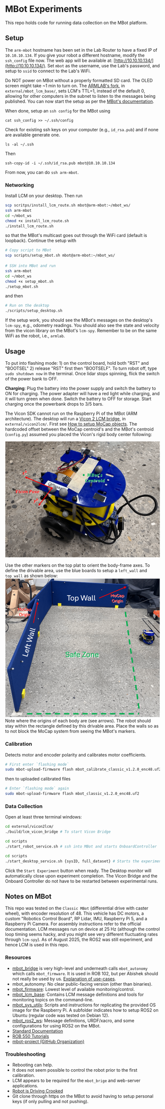 # MBot Experiments

This repo holds code for running data collection on the MBot platform.

## Setup

The `arm-mbot` hostname has been set in the Lab Router to have a fixed IP of `10.10.10.134`. If you give your robot a different hostname, modify the `ssh_config` file now. The web app will be available at: [http://10.10.10.134/](http://10.10.10.134/). Set `mbot` as the username, use the Lab's password, and setup to `ssid` to connect to the Lab's WiFi.

 Do NOT power on MBot without a properly formatted SD card. The OLED screen might take ~1 min to turn on. The [ARMLAB's fork](https://github.com/UM-ARM-Lab/mbot_lcm_base), in `external/mbot_lcm_base/`, sets LCM's TTL=1, instead of the default 0, allowing for other computers in the subnet to listen to the messages being published. You can now start the setup as per the [MBot's documentation](https://rob550-docs.github.io/docs/botlab/getting-started.html).


When done, setup an `ssh config` for the MBot using
```
cat ssh_config >> ~/.ssh/config
```
Check for existing ssh keys on your computer (e.g., `id_rsa.pub`) and if none are available generate one.
```
ls -al ~/.ssh
```
Then
```
ssh-copy-id -i ~/.ssh/id_rsa.pub mbot@10.10.10.134
```
From now, you can do `ssh arm-mbot`.

### Networking

Install LCM on your desktop. Then run
```bash
scp scritps/install_lcm_route.sh mbot@arm-mbot:~/mbot_ws/
ssh arm-mbot
cd ~/mbot_ws
chmod +x install_lcm_route.sh
./install_lcm_route.sh
```
so that the MBot's multicast goes out through the WiFi card (default is loopback). Continue the setup with

```bash
# Copy script to MBot
scp scripts/setup_mbot.sh mbot@arm-mbot:~/mbot_ws/

# SSH into MBot and run
ssh arm-mbot
cd ~/mbot_ws
chmod +x setup_mbot.sh
./setup_mbot.sh
```
and then
```bash
# Run on the desktop
./scripts/setup_desktop.sh
```

If the setup work, you should see the MBot's messages on the desktop's `lcm-spy`, e.g., odometry readings. You should also see the state and velocity from the vicon library on the MBot's `lcm-spy`. Remember to be on the same WiFi as the robot, i.e., `armlab`.

## Usage
To put into flashing mode: 1) on the control board, hold both "RST" and "BOOTSEL" 2) release "RST" first then "BOOTSELF".
To turn robot off, type `sudo shutdown now` in the terminal. Once lidar stops spinning, flick the switch of the power bank to OFF.

**Charging**: Plug the battery into the power supply and switch the battery to ON for charging. The power adapter will have a red light while charging, and it will turn green when done. Switch the battery to OFF for storage. Start charging once the powerbank drops to 3/5 bars. 

The Vicon SDK cannot run on the Raspberry Pi of the MBot (ARM architecture). The desktop will run a [Vicon 2 LCM bridge](https://github.com/UM-ARM-Lab/vicon2lcm), in `external/vicon2lcm/`. First see [How to setup MoCap objects](https://youtu.be/dGMwVMiX7-I?list=PLxtdgDam3USXPrhGA70ix8WT_nZBLK7qB). The hardcoded offset between the MoCap centroid's and the MBot's centroid (`config.py`) assumed you placed the Vicon's rigid body center following:

![plot](./docs/vicon_pose.png)

Use the other markers on the top plat to orient the body-frame axes. To define the drivable area, use the blue boards to setup a `left_wall` and `top_wall` as shown below:
![plot](./docs/mocap_setup.png)
Note where the origins of each body are (see arrows). The robot should stay within the rectangle defined by this drivable area. Place the walls so as to not block the MoCap system from seeing the MBot's markers.


### Calibration
Detects motor and encoder polarity and calibrates motor coefficients.
```bash
# First enter `flashing mode`
sudo mbot-upload-firmware flash mbot_calibrate_classic_v1.2.0_enc48.uf2
```
then to uploaded calibrated files
```bash
# Enter `flashing mode` again
sudo mbot-upload-firmware flash mbot_classic_v1.2.0_enc48.uf2
```

### Data Collection

Open at least three terminal windows:
```bash
cd external/vicon2lcm/
./build/lcm_vicon_bridge # To start Vicon Bridge
```

```bash
cd scripts
./start_robot_service.sh # ssh into MBot and starts OnboardController
```

```bash
cd scripts
./start_desktop_service.sh {sysID, full_dataset} # Starts the experiment monitor/logger/logic on the Desktop
```

Click the `Start Experiment` button when ready.
The Desktop monitor will automatically close upon experiment completion.
The Vicon Bridge and the Onboard Controller do not have to be restarted between experimental runs. 

## Notes on MBot


This repo was tested on the `Classic MBot` (differential drive with caster wheel), with encoder resolution of 48. This vehicle has DC motors, a custom "Robotics Control Board", RP Lidar, IMU, Raspberry Pi 5, and a Raspberry Pi Camera. For assembly instructions refer to the official documentation. LCM messages run on device at 25 Hz (although the control loop timing seems hacky, and you might see very different fluctuating rates through `lcm-spy`). As of August 2025, the ROS2 was still experiment, and hence LCM is used in this repo.

### Resources
- [mbot_bridge](https://github.com/mbot-project/mbot_bridge) is very high-level and underneath calls `mbot_autonomy` which calls `mbot_firmware`. It is used in ROB 102, but per Abishek should not really be used by us. [Explanation of use-cases](https://github.com/mbot-project/mbot_bridge/blob/main/docs/index.md).
- mbot_autonomy: No clear public-facing version (other than binaries).
- [mbot_firmware](https://github.com/mbot-project/mbot_firmware): Lowest level of available monitoring/control.
- [mbot_lcm_base](github.com/mbot-project/mbot_lcm_base): Contains LCM message definitions and tools for monitoring topics on the command-line.
- [mbot_sys_utils](https://github.com/mbot-project/mbot_sys_utils): Scripts and instructions for replicating the provided OS image for the Raspberry Pi. A subfolder indicates how to setup ROS2 on Ubuntu (regular code was tested on Debian 12).
- [mbot_ros2_ws](https://github.com/mbot-project/mbot_ros2_ws): Message definitions, URDF/xacro, and some configurations for using ROS2 on the MBot.
- [Standard Documentation](https://mbot.robotics.umich.edu/docs/)
- [ROB 550 Tutorials](https://rob550-docs.github.io/docs/botlab/)
- [mbot-project (GitHub Organization)](https://github.com/mbot-project)


### Troubleshooting

- Rebooting can help.
- It does not seem possible to control the robot prior to the first calibration.
- LCM appears to be required for the `mbot_brige` and web-server applications.
- [Robot is Driving Crooked](https://mbot.robotics.umich.edu/docs/troubleshooting/#my-robot-is-driving-crooked)
- Git clone through https on the MBot to avoid having to setup personal keys (if only pulling and not pushing).


